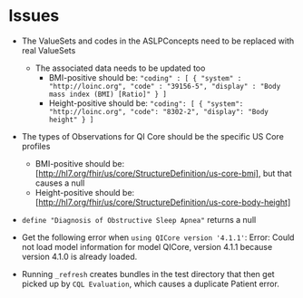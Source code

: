 # Issues

- The ValueSets and codes in the ASLPConcepts need to be replaced with real ValueSets

  - The associated data needs to be updated too
    - BMI-positive should be:
      `"coding" : [
      {
        "system" : "http://loinc.org",
        "code" : "39156-5",
        "display" : "Body mass index (BMI) [Ratio]"
      }
    ]`
    - Height-positive should be:
      `"coding": [
        {
          "system": "http://loinc.org",
          "code": "8302-2",
          "display": "Body height"
        }
      ]`

- The types of Observations for QI Core should be the specific US Core profiles
  - BMI-positive should be: [http://hl7.org/fhir/us/core/StructureDefinition/us-core-bmi], but that causes a null
  - Height-positive should be: [http://hl7.org/fhir/us/core/StructureDefinition/us-core-body-height]

- `define "Diagnosis of Obstructive Sleep Apnea"` returns a null

- Get the following error when `using QICore version '4.1.1'`: Error: Could not load model information for model QICore, version 4.1.1 because version 4.1.0 is already loaded.

- Running `_refresh` creates bundles in the test directory that then get picked up by `CQL Evaluation`, which causes a duplicate Patient error.
